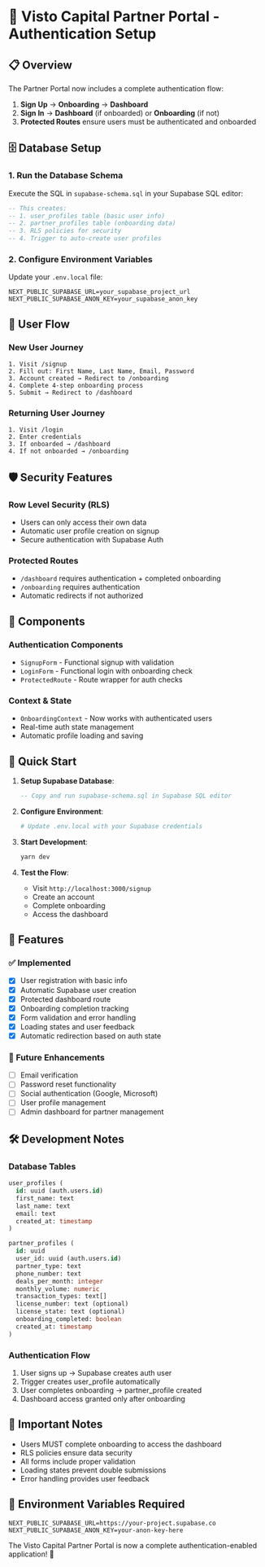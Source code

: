 # 🔐 Visto Capital Partner Portal - Authentication Setup

## 📋 Overview

The Partner Portal now includes a complete authentication flow:

1. **Sign Up** → **Onboarding** → **Dashboard**
2. **Sign In** → **Dashboard** (if onboarded) or **Onboarding** (if not)
3. **Protected Routes** ensure users must be authenticated and onboarded

## 🗄️ Database Setup

### 1. Run the Database Schema

Execute the SQL in `supabase-schema.sql` in your Supabase SQL editor:

```sql
-- This creates:
-- 1. user_profiles table (basic user info)
-- 2. partner_profiles table (onboarding data)
-- 3. RLS policies for security
-- 4. Trigger to auto-create user profiles
```

### 2. Configure Environment Variables

Update your `.env.local` file:

```env
NEXT_PUBLIC_SUPABASE_URL=your_supabase_project_url
NEXT_PUBLIC_SUPABASE_ANON_KEY=your_supabase_anon_key
```

## 🔄 User Flow

### New User Journey
```
1. Visit /signup
2. Fill out: First Name, Last Name, Email, Password
3. Account created → Redirect to /onboarding
4. Complete 4-step onboarding process
5. Submit → Redirect to /dashboard
```

### Returning User Journey
```
1. Visit /login
2. Enter credentials
3. If onboarded → /dashboard
4. If not onboarded → /onboarding
```

## 🛡️ Security Features

### Row Level Security (RLS)
- Users can only access their own data
- Automatic user profile creation on signup
- Secure authentication with Supabase Auth

### Protected Routes
- `/dashboard` requires authentication + completed onboarding
- `/onboarding` requires authentication
- Automatic redirects if not authorized

## 📱 Components

### Authentication Components
- `SignupForm` - Functional signup with validation
- `LoginForm` - Functional login with onboarding check
- `ProtectedRoute` - Route wrapper for auth checks

### Context & State
- `OnboardingContext` - Now works with authenticated users
- Real-time auth state management
- Automatic profile loading and saving

## 🚀 Quick Start

1. **Setup Supabase Database**:
   ```sql
   -- Copy and run supabase-schema.sql in Supabase SQL editor
   ```

2. **Configure Environment**:
   ```bash
   # Update .env.local with your Supabase credentials
   ```

3. **Start Development**:
   ```bash
   yarn dev
   ```

4. **Test the Flow**:
   - Visit `http://localhost:3000/signup`
   - Create an account
   - Complete onboarding
   - Access the dashboard

## 🎯 Features

### ✅ Implemented
- [x] User registration with basic info
- [x] Automatic Supabase user creation
- [x] Protected dashboard route
- [x] Onboarding completion tracking
- [x] Form validation and error handling
- [x] Loading states and user feedback
- [x] Automatic redirection based on auth state

### 🔮 Future Enhancements
- [ ] Email verification
- [ ] Password reset functionality
- [ ] Social authentication (Google, Microsoft)
- [ ] User profile management
- [ ] Admin dashboard for partner management

## 🛠️ Development Notes

### Database Tables
```sql
user_profiles (
  id: uuid (auth.users.id)
  first_name: text
  last_name: text
  email: text
  created_at: timestamp
)

partner_profiles (
  id: uuid
  user_id: uuid (auth.users.id)
  partner_type: text
  phone_number: text
  deals_per_month: integer
  monthly_volume: numeric
  transaction_types: text[]
  license_number: text (optional)
  license_state: text (optional)
  onboarding_completed: boolean
  created_at: timestamp
)
```

### Authentication Flow
1. User signs up → Supabase creates auth user
2. Trigger creates user_profile automatically
3. User completes onboarding → partner_profile created
4. Dashboard access granted only after onboarding

## 🚨 Important Notes

- Users MUST complete onboarding to access the dashboard
- RLS policies ensure data security
- All forms include proper validation
- Loading states prevent double submissions
- Error handling provides user feedback

## 📝 Environment Variables Required

```env
NEXT_PUBLIC_SUPABASE_URL=https://your-project.supabase.co
NEXT_PUBLIC_SUPABASE_ANON_KEY=your-anon-key-here
```

The Visto Capital Partner Portal is now a complete authentication-enabled application! 🎉 